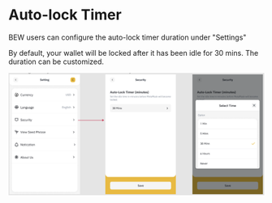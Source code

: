 # Auto-lock Timer

BEW users can configure the auto-lock timer duration under "Settings"

By default, your wallet will be locked after it has been idle for 30 mins. The duration can be customized. 

![](../../.gitbook/assets/image%20%2868%29.png)





